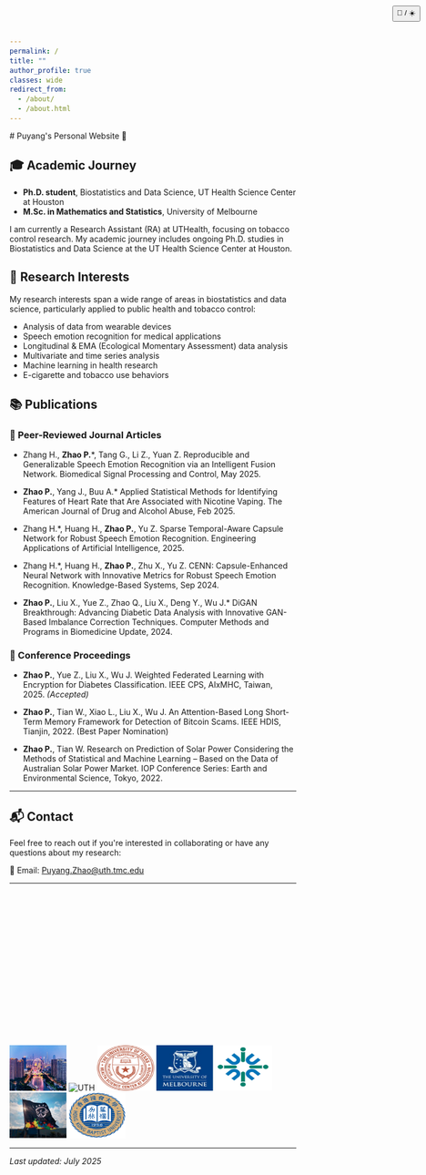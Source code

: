 ```yaml
---
permalink: /
title: ""
author_profile: true
classes: wide
redirect_from: 
  - /about/
  - /about.html
---
```

<button id="dark-mode-toggle" style="position: fixed; top: 10px; right: 10px; z-index: 9999;">
  🌙 / ☀️
</button>
# Puyang's Personal Website 🚀

## 🎓 Academic Journey
- **Ph.D. student**, Biostatistics and Data Science, UT Health Science Center at Houston  
- **M.Sc. in Mathematics and Statistics**, University of Melbourne

I am currently a Research Assistant (RA) at UTHealth, focusing on tobacco control research. My academic journey includes ongoing Ph.D. studies in Biostatistics and Data Science at the UT Health Science Center at Houston.

## 🔬 Research Interests

My research interests span a wide range of areas in biostatistics and data science, particularly applied to public health and tobacco control:

- Analysis of data from wearable devices
- Speech emotion recognition for medical applications
- Longitudinal & EMA (Ecological Momentary Assessment) data analysis
- Multivariate and time series analysis
- Machine learning in health research
- E-cigarette and tobacco use behaviors

## 📚 Publications

### 📝 Peer-Reviewed Journal Articles

- Zhang H., **Zhao P.***, Tang G., Li Z., Yuan Z.  Reproducible and Generalizable Speech Emotion Recognition via an Intelligent Fusion Network. Biomedical Signal Processing and Control, May 2025.

- **Zhao P.**, Yang J., Buu A.*  Applied Statistical Methods for Identifying Features of Heart Rate that Are Associated with Nicotine Vaping. The American Journal of Drug and Alcohol Abuse, Feb 2025.

- Zhang H.*, Huang H., **Zhao P.**, Yu Z.  Sparse Temporal-Aware Capsule Network for Robust Speech Emotion Recognition. Engineering Applications of Artificial Intelligence, 2025.

- Zhang H.*, Huang H., **Zhao P.**, Zhu X., Yu Z. CENN: Capsule-Enhanced Neural Network with Innovative Metrics for Robust Speech Emotion Recognition. Knowledge-Based Systems, Sep 2024.

- **Zhao P.**, Liu X., Yue Z., Zhao Q., Liu X., Deng Y., Wu J.*  DiGAN Breakthrough: Advancing Diabetic Data Analysis with Innovative GAN-Based Imbalance Correction Techniques. Computer Methods and Programs in Biomedicine Update, 2024.
  
### 📄 Conference Proceedings

- **Zhao P.**, Yue Z., Liu X., Wu J.  Weighted Federated Learning with Encryption for Diabetes Classification. IEEE CPS, AIxMHC, Taiwan, 2025. *(Accepted)*

- **Zhao P.**, Tian W., Xiao L., Liu X., Wu J.  An Attention-Based Long Short-Term Memory Framework for Detection of Bitcoin Scams. IEEE HDIS, Tianjin, 2022. (Best Paper Nomination)

- **Zhao P.**, Tian W.  Research on Prediction of Solar Power Considering the Methods of Statistical and Machine Learning – Based on the Data of Australian Solar Power Market.  IOP Conference Series: Earth and Environmental Science, Tokyo, 2022.

---

## 📬 Contact

Feel free to reach out if you're interested in collaborating or have any questions about my research:

📧 Email: [Puyang.Zhao@uth.tmc.edu](mailto:Puyang.Zhao@uth.tmc.edu)

---

<div id="globe-container" style="width: 270px; height: 270px; overflow: hidden; position: relative;">
  <script type="text/javascript" id="clstr_globe" src="//clustrmaps.com/globe.js?d=clIdEPFSxTObYL5YCT6KPfejmqi13_-8ETks5Uwv8eQ"></script>
</div>

<img src="images/tianjin.jpg" alt="Tianjin" style="height:80px; width:100px;">
<img src="images/uth.png" alt="UTH" style="height:80px; width:130px;">
<img src="images/uth2.jpg" alt="UTH2" style="height:80px; width:100px;">
<img src="images/melb.jpg" alt="Melbourne" style="height:80px; width:100px;">
<img src="images/uic.jpg" alt="UIC" style="height:80px; width:100px;">
<img src="images/stat.jpg" alt="Statistics" style="height:80px; width:100px;">
<img src="images/hkbu.png" alt="HKBU" style="height:80px; width:100px;">

---

*Last updated: July 2025*
